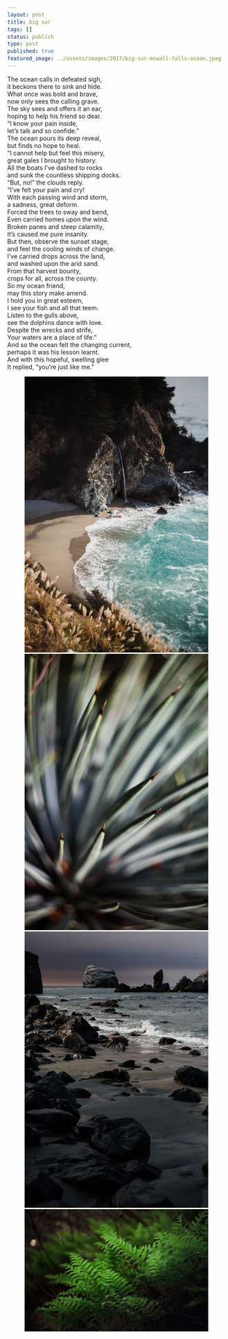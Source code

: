 ```yaml
---
layout: post
title: big sur
tags: []
status: publish
type: post
published: true
featured_image: ../assets/images/2017/big-sur-mcwall-falls-ocean.jpeg
---
```

The ocean calls in defeated sigh,<br>
it beckons there to sink and hide.<br>
What once was bold and brave,<br>
now only sees the calling grave.<br>
The sky sees and offers it an ear,<br>
hoping to help his friend so dear.<br>
“I know your pain inside,<br>
let’s talk and so confide.”<br>
The ocean pours its deep reveal,<br>
but finds no hope to heal.<br>
“I cannot help but feel this misery,<br>
great gales I brought to history.<br>
All the boats I’ve dashed to rocks<br>
and sunk the countless shipping docks.<br>
“But, no!” the clouds reply.<br>
“I’ve felt your pain and cry!<br>
With each passing wind and storm,<br>
a sadness, great deform.<br>
Forced the trees to sway and bend,<br>
Even carried homes upon the wind.<br>
Broken panes and steep calamity,<br>
It’s caused me pure insanity.<br>
But then, observe the sunset stage,<br>
and feel the cooling winds of change.<br>
I’ve carried drops across the land,<br>
and washed upon the arid sand.<br>
From that harvest bounty,<br>
crops for all, across the county.<br>
So my ocean friend,<br>
may this story make amend.<br>
I hold you in great esteem,<br>
I see your fish and all that teem.<br>
Listen to the gulls above,<br>
see the dolphins dance with love.<br>
Despite the wrecks and strife,<br>
Your waters are a place of life.”<br>
And so the ocean felt the changing current,<br>
perhaps it was his lesson learnt.<br>
And with this hopeful, swelling glee<br>
It replied, “you’re just like me.”<br>

<figure>
<img src="/assets/images/2017/big-sur-mcwall-falls-ocean.jpeg" alt="McWall Falls in Big Sur">
<img src="/assets/images/2017/big-sur-yucca-plant.jpeg" alt="yucca plant in big sur">
<img src="/assets/images/2017/big-sur-beach-moody.jpeg" alt="a beach with dark clouds">
<img src="/assets/images/2017/big-sur-fern.jpg" alt="green ferns in Big Sur">
</figure>